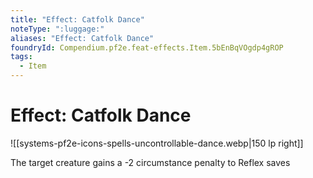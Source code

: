 ```yaml
---
title: "Effect: Catfolk Dance"
noteType: ":luggage:"
aliases: "Effect: Catfolk Dance"
foundryId: Compendium.pf2e.feat-effects.Item.5bEnBqVOgdp4gROP
tags:
  - Item
---
```


# Effect: Catfolk Dance
![[systems-pf2e-icons-spells-uncontrollable-dance.webp|150 lp right]]

The target creature gains a -2 circumstance penalty to Reflex saves
